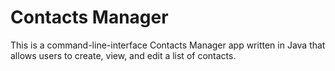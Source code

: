 # Contacts Manager

This is a command-line-interface Contacts Manager app written in Java that allows users to create, view, and edit a list of contacts.